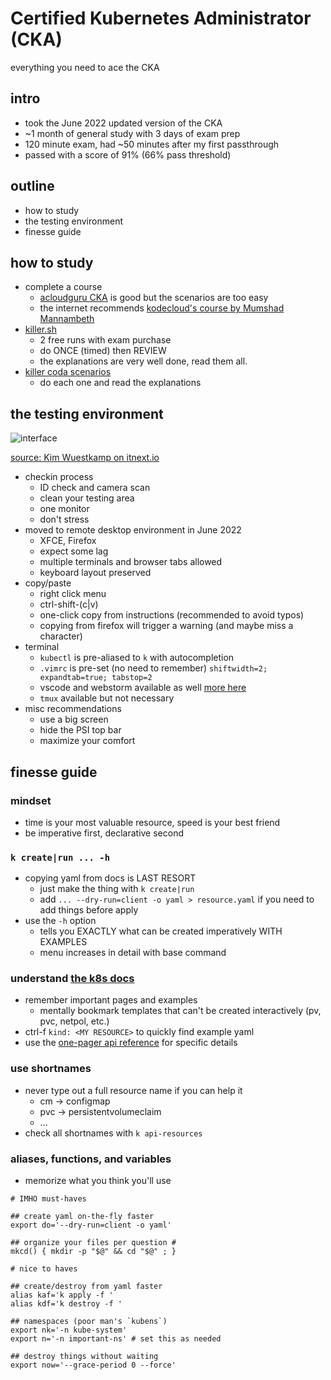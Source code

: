 # Certified Kubernetes Administrator (CKA)

everything you need to ace the CKA

## intro
- took the June 2022 updated version of the CKA
- ~1 month of general study with 3 days of exam prep
- 120 minute exam, had ~50 minutes after my first passthrough
- passed with a score of 91% (66% pass threshold)

## outline
- how to study
- the testing environment
- finesse guide

## how to study

- complete a course
  - [acloudguru CKA](https://acloudguru.com/course/certified-kubernetes-administrator-cka) is good but the scenarios are too easy
  - the internet recommends [kodecloud's course by Mumshad Mannambeth](https://kodekloud.com/courses/certified-kubernetes-administrator-cka/)
- [killer.sh](https://killer.sh/)
  - 2 free runs with exam purchase
  - do ONCE (timed) then REVIEW
  - the explanations are very well done, read them all.
- [killer coda scenarios](https://killercoda.com/killer-shell-cka)
  - do each one and read the explanations

## the testing environment
![interface](https://miro.medium.com/max/875/1*EzwMAPg4-XuBBWqt6WTmLQ.png)

[source: Kim Wuestkamp on itnext.io](https://itnext.io/cks-cka-ckad-changed-terminal-to-remote-desktop-157a26c1d5e)

- checkin process
  - ID check and camera scan
  - clean your testing area
  - one monitor
  - don't stress
- moved to remote desktop environment in June 2022
  - XFCE, Firefox
  - expect some lag
  - multiple terminals and browser tabs allowed
  - keyboard layout preserved
- copy/paste
  - right click menu
  - ctrl-shift-(c|v)
  - one-click copy from instructions (recommended to avoid typos)
  - copying from firefox will trigger a warning (and maybe miss a character)
- terminal
  - `kubectl` is pre-aliased to `k` with autocompletion
  - `.vimrc` is pre-set (no need to remember) `shiftwidth=2; expandtab=true; tabstop=2`
  - vscode and webstorm available as well [more here](https://docs.linuxfoundation.org/tc-docs/certification/lf-handbook2/exam-user-interface#virtual-machine-jsnad-and-jsnsd-exams-only)
  - `tmux` available but not necessary
- misc recommendations
  - use a big screen
  - hide the PSI top bar
  - maximize your comfort

## finesse guide

### mindset
- time is your most valuable resource, speed is your best friend
- be imperative first, declarative second

### `k create|run ... -h`
- copying yaml from docs is LAST RESORT
  - just make the thing with `k create|run`
  - add `... --dry-run=client -o yaml > resource.yaml` if you need to add things before apply
- use the `-h` option
  - tells you EXACTLY what can be created imperatively WITH EXAMPLES
  - menu increases in detail with base command

### understand [the k8s docs](https://kubernetes.io/docs/home/)
- remember important pages and examples
  - mentally bookmark templates that can't be created interactively (pv, pvc, netpol, etc.)
- ctrl-f `kind: <MY RESOURCE>` to quickly find example yaml
- use the [one-pager api reference](https://kubernetes.io/docs/reference/generated/kubernetes-api/v1.24/) for specific details

### use shortnames
- never type out a full resource name if you can help it
  - cm -> configmap
  - pvc -> persistentvolumeclaim
  - ...
- check all shortnames with `k api-resources`

### aliases, functions, and variables
- memorize what you think you'll use

```{bash}
# IMHO must-haves

## create yaml on-the-fly faster
export do='--dry-run=client -o yaml'

## organize your files per question #
mkcd() { mkdir -p "$@" && cd "$@" ; }
```

```{bash}
# nice to haves

## create/destroy from yaml faster
alias kaf='k apply -f '
alias kdf='k destroy -f '

## namespaces (poor man's `kubens`)
export nk='-n kube-system'
export n='-n important-ns' # set this as needed

## destroy things without waiting
export now='--grace-period 0 --force'
```
